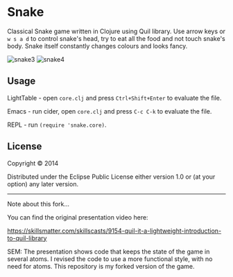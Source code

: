 # Snake

Classical Snake game written in Clojure using Quil library. Use arrow keys or `w s a d` to control snake's head, try to eat all the food and not touch snake's body. Snake itself constantly changes colours and looks fancy.

![snake3](https://cloud.githubusercontent.com/assets/11088666/19041044/732b1bce-897e-11e6-92a8-eb75c66081c8.png)
![snake4](https://cloud.githubusercontent.com/assets/11088666/19041047/75de1a4c-897e-11e6-9482-0e6abd845e32.png)


## Usage

LightTable - open `core.clj` and press `Ctrl+Shift+Enter` to evaluate the file.

Emacs - run cider, open `core.clj` and press `C-c C-k` to evaluate the file.

REPL - run `(require 'snake.core)`.

## License

Copyright © 2014

Distributed under the Eclipse Public License either version 1.0 or (at
your option) any later version.

-----

Note about this fork...

You can find the original presentation video here:

https://skillsmatter.com/skillscasts/9154-quil-it-a-lightweight-introduction-to-quil-library

SEM:  The presentation shows code that keeps the state of the game in several atoms.  I revised
the code to use a more functional style, with no need for atoms.  This repository is my
forked version of the game.



